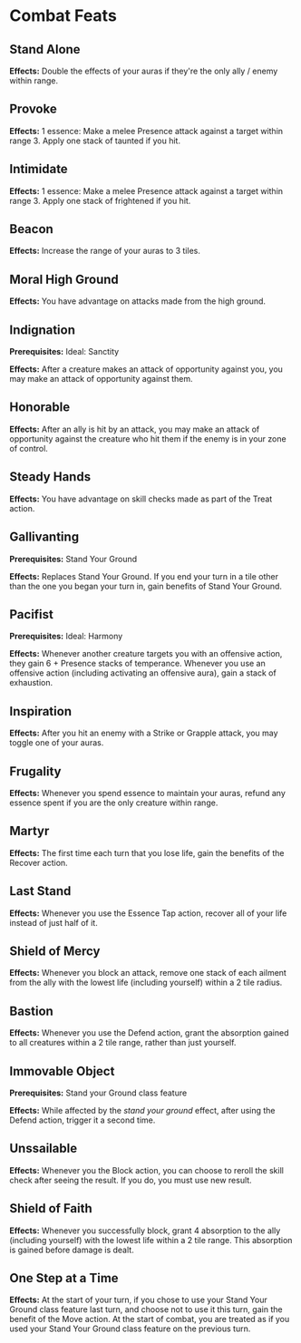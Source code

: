 # Combat Feats

## Stand Alone

**Effects:** Double the effects of your auras if they're the only ally / enemy within range.

## Provoke

**Effects:** 1 essence: Make a melee Presence attack against a target within range 3. Apply one stack of taunted if you hit.

## Intimidate

**Effects:** 1 essence: Make a melee Presence attack against a target within range 3. Apply one stack of frightened if you hit.

## Beacon

**Effects:** Increase the range of your auras to 3 tiles.

## Moral High Ground

**Effects:** You have advantage on attacks made from the high ground.

## Indignation

**Prerequisites:** Ideal: Sanctity

**Effects:** After a creature makes an attack of opportunity against you, you may make an attack of opportunity against them.

## Honorable

**Effects:** After an ally is hit by an attack, you may make an attack of opportunity against the creature who hit them if the enemy is in your zone of control.

## Steady Hands

**Effects:** You have advantage on skill checks made as part of the Treat action.

## Gallivanting

**Prerequisites:** Stand Your Ground

**Effects:** Replaces Stand Your Ground. If you end your turn in a tile other than the one you began your turn in, gain benefits of Stand Your Ground.

## Pacifist

**Prerequisites:** Ideal: Harmony

**Effects:** Whenever another creature targets you with an offensive action, they gain 6 + Presence stacks of temperance. Whenever you use an offensive action (including activating an offensive aura), gain a stack of exhaustion.

## Inspiration

**Effects:** After you hit an enemy with a Strike or Grapple attack, you may toggle one of your auras.

## Frugality

**Effects:** Whenever you spend essence to maintain your auras, refund any essence spent if you are the only creature within range.

## Martyr

**Effects:** The first time each turn that you lose life, gain the benefits of the Recover action.

## Last Stand

**Effects:** Whenever you use the Essence Tap action, recover all of your life instead of just half of it.

## Shield of Mercy

**Effects:** Whenever you block an attack, remove one stack of each ailment from the ally with the lowest life (including yourself) within a 2 tile radius.

## Bastion

**Effects:** Whenever you use the Defend action, grant the absorption gained to all creatures within a 2 tile range, rather than just yourself.

## Immovable Object

**Prerequisites:** Stand your Ground class feature

**Effects:** While affected by the *stand your ground* effect, after using the Defend action, trigger it a second time.

## Unssailable

**Effects:** Whenever you the Block action, you can choose to reroll the skill check after seeing the result. If you do, you must use new result.

## Shield of Faith

**Effects:** Whenever you successfully block, grant 4 absorption to the ally (including yourself) with the lowest life within a 2 tile range. This absorption is gained before damage is dealt.

## One Step at a Time

**Effects:** At the start of your turn, if you chose to use your Stand Your Ground class feature last turn, and choose not to use it this turn, gain the benefit of the Move action. At the start of combat, you are treated as if you used your Stand Your Ground class feature on the previous turn.
